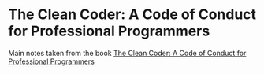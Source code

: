 # The Clean Coder: A Code of Conduct for Professional Programmers

Main notes taken from the book [The Clean Coder: A Code of Conduct for Professional Programmers](https://www.amazon.com/Clean-Coder-Conduct-Professional-Programmers/dp/0137081073)

